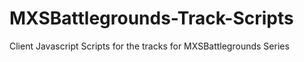 # MXSBattlegrounds-Track-Scripts
Client Javascript Scripts for the tracks for MXSBattlegrounds Series
